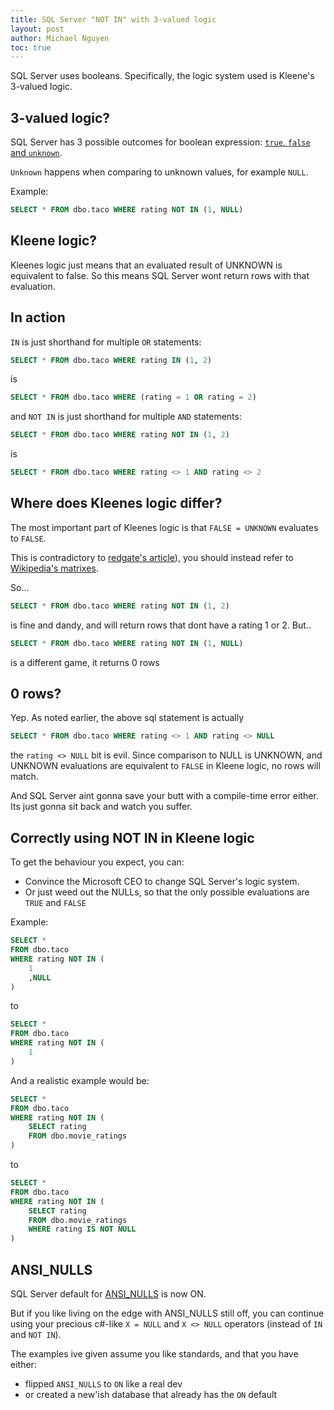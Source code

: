 ```yaml
---
title: SQL Server "NOT IN" with 3-valued logic
layout: post
author: Michael Nguyen
toc: true
---
```

SQL Server uses booleans. Specifically, the logic system used is Kleene's 3-valued logic.

## 3-valued logic?
SQL Server has 3 possible outcomes for boolean expression: [`true`, `false` and `unknown`](https://en.wikipedia.org/wiki/Three-valued_logic#Kleene_and_Priest_logics).

`Unknown` happens when comparing to unknown values, for example `NULL`.

Example:

```sql
SELECT * FROM dbo.taco WHERE rating NOT IN (1, NULL)
```

## Kleene logic?
Kleenes logic just means that an evaluated result of UNKNOWN is equivalent to false. So this means SQL Server wont return rows with that evaluation.

## In action
`IN` is just shorthand for multiple `OR` statements:

```sql
SELECT * FROM dbo.taco WHERE rating IN (1, 2)
```

is

```sql
SELECT * FROM dbo.taco WHERE (rating = 1 OR rating = 2)
```

and `NOT IN` is just shorthand for multiple `AND` statements:

```sql
SELECT * FROM dbo.taco WHERE rating NOT IN (1, 2)
```

is

```sql
SELECT * FROM dbo.taco WHERE rating <> 1 AND rating <> 2
```

## Where does Kleenes logic differ?
The most important part of Kleenes logic is that `FALSE = UNKNOWN` evaluates to `FALSE`.

This is contradictory to [redgate's article](https://www.red-gate.com/simple-talk/sql/learn-sql-server/sql-and-the-snare-of-three-valued-logic/)), you should instead refer to [Wikipedia's matrixes](https://en.wikipedia.org/wiki/Three-valued_logic#Kleene_and_Priest_logics).

So...

```sql
SELECT * FROM dbo.taco WHERE rating NOT IN (1, 2)
```

is fine and dandy, and will return rows that dont have a rating 1 or 2. But..

```sql
SELECT * FROM dbo.taco WHERE rating NOT IN (1, NULL)
```

is a different game, it returns 0 rows

## 0 rows?
Yep. As noted earlier, the above sql statement is actually

```sql
SELECT * FROM dbo.taco WHERE rating <> 1 AND rating <> NULL
```

the `rating <> NULL` bit is evil. Since comparison to NULL is UNKNOWN, and UNKNOWN evaluations are equivalent to `FALSE` in Kleene logic, no rows will match.

And SQL Server aint gonna save your butt with a compile-time error either. Its just gonna sit back and watch you suffer.

## Correctly using NOT IN in Kleene logic
To get the behaviour you expect, you can:

* Convince the Microsoft CEO to change SQL Server's logic system.
* Or just weed out the NULLs, so that the only possible evaluations are `TRUE` and `FALSE`

Example:

```sql
SELECT *
FROM dbo.taco
WHERE rating NOT IN (
	1
	,NULL
)
```

to

```sql
SELECT *
FROM dbo.taco
WHERE rating NOT IN (
	1
)
```

And a realistic example would be:
```sql
SELECT *
FROM dbo.taco
WHERE rating NOT IN (
	SELECT rating
	FROM dbo.movie_ratings
)
```

to

```sql
SELECT *
FROM dbo.taco
WHERE rating NOT IN (
	SELECT rating
	FROM dbo.movie_ratings
	WHERE rating IS NOT NULL
)
```

## ANSI_NULLS
SQL Server default for [ANSI_NULLS](https://docs.microsoft.com/en-us/sql/t-sql/statements/set-ansi-nulls-transact-sql?view=sql-server-2017#remarks) is now ON.

But if you like living on the edge with ANSI_NULLS still off, you can continue using your precious c#-like `X = NULL` and `X <> NULL` operators (instead of `IN` and `NOT IN`).

The examples ive given assume you like standards, and that you have either:

* flipped `ANSI_NULLS` to `ON` like a real dev
* or created a new'ish database that already has the `ON` default
